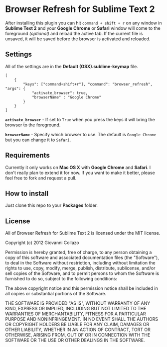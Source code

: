 # Browser Refresh for Sublime Text 2

After installing this plugin you can hit `command + shift + r` on any window in **Sublime Text 2** and your **Google Chrome** or **Safari** window will come to the foreground *(optional)* and reload the active tab. If the current file is unsaved, it will be saved before the browser is activated and reloaded.

## Settings
All of the settings are in the **Default (OSX).sublime-keymap** file.

```
[
    {
        "keys": ["command+shift+r"], "command": "browser_refresh", "args": {
            "activate_browser": true,
            "browserName" : "Google Chrome"
        }
    }
]
```

**`activate_browser`** - If set to `True` when you press the keys it will bring the browser to the foreground.

**`browserName`** - Specify which browser to use. The default is `Google Chrome` but you can change it to `Safari`.


## Requirements
Currently it only works on **Mac OS X** with **Google Chrome** and **Safari**. I don't really plan to extend it for now. If you want to make it better, please feel free to fork and request a pull.

## How to install
Just clone this repo to your **Packages** folder.

## License
All of Browser Refresh for Sublime Text 2 is licensed under the MIT license.

Copyright (c) 2012 Giovanni Collazo

Permission is hereby granted, free of charge, to any person obtaining a copy of this software and associated documentation files (the "Software"), to deal in the Software without restriction, including without limitation the rights to use, copy, modify, merge, publish, distribute, sublicense, and/or sell copies of the Software, and to permit persons to whom the Software is furnished to do so, subject to the following conditions:

The above copyright notice and this permission notice shall be included in all copies or substantial portions of the Software.

THE SOFTWARE IS PROVIDED "AS IS", WITHOUT WARRANTY OF ANY KIND, EXPRESS OR IMPLIED, INCLUDING BUT NOT LIMITED TO THE WARRANTIES OF MERCHANTABILITY, FITNESS FOR A PARTICULAR PURPOSE AND NONINFRINGEMENT. IN NO EVENT SHALL THE AUTHORS OR COPYRIGHT HOLDERS BE LIABLE FOR ANY CLAIM, DAMAGES OR OTHER LIABILITY, WHETHER IN AN ACTION OF CONTRACT, TORT OR OTHERWISE, ARISING FROM, OUT OF OR IN CONNECTION WITH THE SOFTWARE OR THE USE OR OTHER DEALINGS IN THE SOFTWARE.